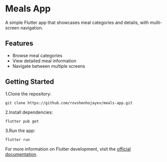 # Meals App

A simple Flutter app that showcases meal categories and details, with multi-screen navigation.

## Features

* Browse meal categories
* View detailed meal information
* Navigate between multiple screens

## Getting Started

1.Clone the repository:
```
git clone https://github.com/rovshenhojayev/meals-app.git
```
2.Install dependencies:
```
flutter pub get
```
3.Run the app:
```
flutter run
```

For more information on Flutter development, visit the [official documentation](https://docs.flutter.dev/).
